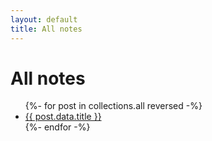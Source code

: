 ```yaml
---
layout: default
title: All notes
---
```

# All notes

 <ul>
        {%- for post in collections.all reversed -%}
          <li><a href="{{ post.url }}">{{ post.data.title }}</a></li>
        {%- endfor -%}
        </ul>